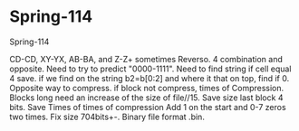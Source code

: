 # Spring-114
Spring-114

CD-CD, XY-YX, AB-BA,  and Z-Z+ sometimes Reverso. 4 combination and opposite. Need to try to predict "0000-1111". Need to find string if cell equal 4 save. if we find on the string b2=b[0:2] and where it that on top, find if 0. Opposite way to compress. if block not compress, times of Compression. Blocks long need an increase of the size of file//15. Save size last block 4 bits. Save Times of times of compression Add 1 on the start and 0-7 zeros two times. Fix size 704bits+-. Binary file format .bin.
